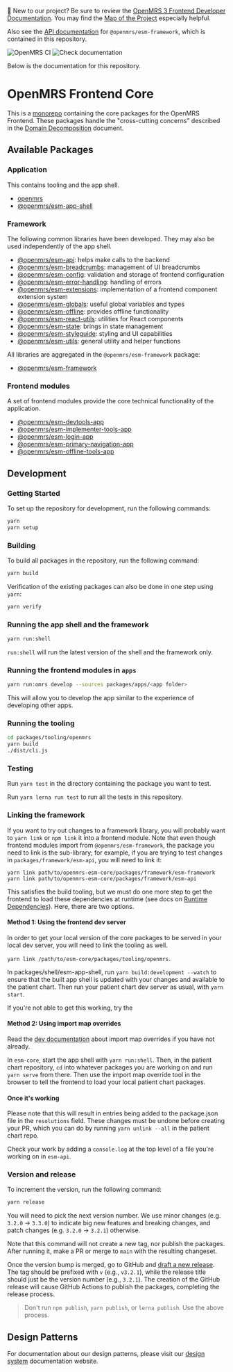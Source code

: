 :wave:	New to our project? Be sure to review the [OpenMRS 3 Frontend Developer Documentation](https://openmrs.github.io/openmrs-esm-core/#/). You may find the [Map of the Project](https://openmrs.github.io/openmrs-esm-core/#/main/map) especially helpful.


Also see the [API documentation](./packages/framework/esm-framework/docs/API.md)
for `@openmrs/esm-framework`, which is contained in this repository.


![OpenMRS CI](https://github.com/openmrs/openmrs-esm-core/workflows/OpenMRS%20CI/badge.svg)
![Check documentation](https://github.com/openmrs/openmrs-esm-core/actions/workflows/docs.yml/badge.svg)


Below is the documentation for this repository.

# OpenMRS Frontend Core

This is a [monorepo](https://classic.yarnpkg.com/lang/en/docs/workspaces/) containing the core packages for the OpenMRS Frontend. These packages handle the "cross-cutting concerns" described in the [Domain Decomposition](https://wiki.openmrs.org/display/projects/MFE+Domain+Decomposition) document.

## Available Packages

### Application

This contains tooling and the app shell.

- [openmrs](packages/tooling/openmrs)
- [@openmrs/esm-app-shell](packages/shell/esm-app-shell)

### Framework

The following common libraries have been developed. They may also be used independently of the app shell.

- [@openmrs/esm-api](packages/framework/esm-api): helps make calls to the backend
- [@openmrs/esm-breadcrumbs](packages/framework/esm-breadcrumbs): management of UI breadcrumbs
- [@openmrs/esm-config](packages/framework/esm-config): validation and storage of frontend configuration
- [@openmrs/esm-error-handling](packages/framework/esm-error-handling): handling of errors
- [@openmrs/esm-extensions](packages/framework/esm-extensions): implementation of a frontend component extension system
- [@openmrs/esm-globals](packages/framework/esm-globals): useful global variables and types
- [@openmrs/esm-offline](packages/framework/esm-offline): provides offline functionality
- [@openmrs/esm-react-utils](packages/framework/esm-react-utils): utilities for React components
- [@openmrs/esm-state](packages/framework/esm-state): brings in state management
- [@openmrs/esm-styleguide](packages/framework/esm-styleguide): styling and UI capabilities
- [@openmrs/esm-utils](packages/framework/esm-utils): general utility and helper functions

All libraries are aggregated in the `@openmrs/esm-framework` package:

- [@openmrs/esm-framework](packages/framework/esm-framework)

### Frontend modules

A set of frontend modules provide the core technical functionality of the application.

- [@openmrs/esm-devtools-app](packages/apps/esm-devtools-app)
- [@openmrs/esm-implementer-tools-app](packages/apps/esm-implementer-tools-app)
- [@openmrs/esm-login-app](packages/apps/esm-login-app)
- [@openmrs/esm-primary-navigation-app](packages/apps/esm-primary-navigation-app)
- [@openmrs/esm-offline-tools-app](packages/apps/esm-offline-tools-app)

## Development

### Getting Started

To set up the repository for development, run the following commands:

```sh
yarn
yarn setup
```

### Building

To build all packages in the repository, run the following command:

```sh
yarn build
```

Verification of the existing packages can also be done in one step using `yarn`:

```sh
yarn verify
```

### Running the app shell and the framework

```sh
yarn run:shell
```

`run:shell` will run the latest version of the shell and the framework only.

### Running the frontend modules in `apps`

```sh
yarn run:omrs develop --sources packages/apps/<app folder>
```

This will allow you to develop the app similar to the experience of developing other apps.

### Running the tooling

```sh
cd packages/tooling/openmrs
yarn build
./dist/cli.js
```

### Testing

Run `yarn test` in the directory containing the package you want to test.

Run `yarn lerna run test` to run all the tests in this repository.

### Linking the framework

If you want to try out changes to a framework library, you will
probably want to `yarn link` or `npm link` it into a frontend module.
Note that even though frontend modules import from `@openmrs/esm-framework`,
the package you need to link is the sub-library; for example, if you are trying
to test changes in `packages/framework/esm-api`, you will need to link it:

```
yarn link path/to/openmrs-esm-core/packages/framework/esm-framework
yarn link path/to/openmrs-esm-core/packages/framework/esm-api
```

This satisfies the build tooling, but we must do one more step to get the frontend
to load these dependencies at runtime
(see docs on [Runtime Dependencies](https://o3-dev.docs.openmrs.org/#/main/deps)).
Here, there are two options.

#### Method 1: Using the frontend dev server

In order to get your local version of the core packages to be served in your local
dev server, you will need to link the tooling as well.

`yarn link /path/to/esm-core/packages/tooling/openmrs`.

In packages/shell/esm-app-shell, run `yarn build:development --watch` to ensure that the built app shell is updated with your changes and available to the patient chart.
Then run your patient chart dev server as usual, with `yarn start`.

If you're not able to get this working, try the 

#### Method 2: Using import map overrides

Read the [dev documentation](https://o3-dev.docs.openmrs.org/#/getting_started/setup?id=import-map-overrides)
about import map overrides if you have not already.

In `esm-core`, start the app shell with `yarn run:shell`. Then, in the patient chart
repository, `cd` into whatever packages you are working on and run `yarn serve`
from there. Then use the import map override tool in the browser to tell the frontend
to load your local patient chart packages.

#### Once it's working

Please note that this will result in entries being added to the package.json file
in the `resolutions` field. These changes must be undone before creating your PR,
which you can do by running `yarn unlink --all` in the patient chart repo.

Check your work by adding a `console.log` at the top level of a file you're
working on in `esm-api`.

### Version and release

To increment the version, run the following command:

```sh
yarn release
```

You will need to pick the next version number. We use minor changes (e.g. `3.2.0` → `3.3.0`)
to indicate big new features and breaking changes, and patch changes (e.g. `3.2.0` → `3.2.1`)
otherwise.

Note that this command will not create a new tag, nor publish the packages.
After running it, make a PR or merge to `main` with the resulting changeset.

Once the version bump is merged, go to GitHub and
[draft a new release](https://github.com/openmrs/openmrs-esm-core/releases/new). 
The tag should be prefixed with `v` (e.g., `v3.2.1`), while the release title
should just be the version number (e.g., `3.2.1`). The creation of the GitHub release
will cause GitHub Actions to publish the packages, completing the release process.

> Don't run `npm publish`, `yarn publish`, or `lerna publish`. Use the above process.

## Design Patterns

For documentation about our design patterns, please visit our [design system](https://zeroheight.com/23a080e38/p/880723--introduction) documentation website.

